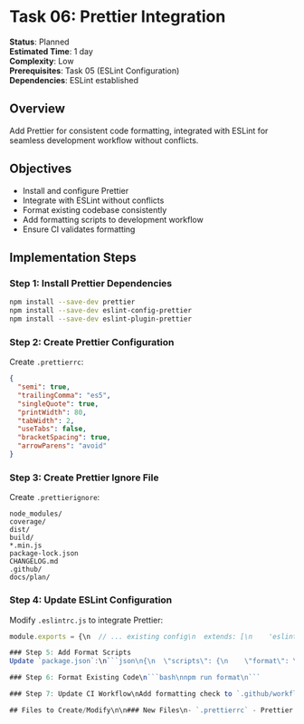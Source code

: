 # Task 06: Prettier Integration

**Status**: Planned  
**Estimated Time**: 1 day  
**Complexity**: Low  
**Prerequisites**: Task 05 (ESLint Configuration)  
**Dependencies**: ESLint established  

## Overview

Add Prettier for consistent code formatting, integrated with ESLint for seamless development workflow without conflicts.

## Objectives

- Install and configure Prettier
- Integrate with ESLint without conflicts
- Format existing codebase consistently
- Add formatting scripts to development workflow
- Ensure CI validates formatting

## Implementation Steps

### Step 1: Install Prettier Dependencies
```bash
npm install --save-dev prettier
npm install --save-dev eslint-config-prettier
npm install --save-dev eslint-plugin-prettier
```

### Step 2: Create Prettier Configuration
Create `.prettierrc`:
```json
{
  "semi": true,
  "trailingComma": "es5",
  "singleQuote": true,
  "printWidth": 80,
  "tabWidth": 2,
  "useTabs": false,
  "bracketSpacing": true,
  "arrowParens": "avoid"
}
```

### Step 3: Create Prettier Ignore File
Create `.prettierignore`:
```
node_modules/
coverage/
dist/
build/
*.min.js
package-lock.json
CHANGELOG.md
.github/
docs/plan/
```

### Step 4: Update ESLint Configuration
Modify `.eslintrc.js` to integrate Prettier:
```javascript
module.exports = {\n  // ... existing config\n  extends: [\n    'eslint:recommended',\n    'plugin:node/recommended',\n    'plugin:security/recommended',\n    'prettier' // Must be last to override other configs\n  ],\n  plugins: ['security', 'jest', 'prettier'],\n  rules: {\n    // ... existing rules\n    'prettier/prettier': 'error'\n  }\n};\n```

### Step 5: Add Format Scripts
Update `package.json`:\n```json\n{\n  \"scripts\": {\n    \"format\": \"prettier --write .\",\n    \"format:check\": \"prettier --check .\",\n    \"format:diff\": \"prettier --list-different .\"\n  }\n}\n```

### Step 6: Format Existing Code\n```bash\nnpm run format\n```

### Step 7: Update CI Workflow\nAdd formatting check to `.github/workflows/ci.yml`:\n```yaml\n- name: Check code formatting\n  run: npm run format:check\n```

## Files to Create/Modify\n\n### New Files\n- `.prettierrc` - Prettier configuration\n- `.prettierignore` - Files to ignore\n\n### Modified Files\n- `.eslintrc.js` - Add Prettier integration\n- `package.json` - Add format scripts\n- `.github/workflows/ci.yml` - Add formatting check\n\n## Expected Outcomes\n\n- Consistent code formatting across the project\n- No conflicts between ESLint and Prettier\n- Automated formatting available via npm scripts\n- CI ensures code is properly formatted\n\n## Acceptance Criteria\n\n- [ ] Prettier formats code consistently\n- [ ] No conflicts between ESLint and Prettier rules\n- [ ] `npm run format` command works correctly\n- [ ] `npm run format:check` validates formatting\n- [ ] Existing code formatted without breaking functionality\n- [ ] CI fails on formatting violations\n- [ ] Development workflow improved\n\n## Risk Assessment\n\n| Risk | Probability | Impact | Mitigation |\n|------|-------------|--------|-----------|\n| Large formatting changes | High | Low | Review changes carefully, test functionality |\n| ESLint rule conflicts | Medium | Medium | Use eslint-config-prettier to disable conflicts |\n| Breaking code during formatting | Low | High | Test thoroughly after formatting |\n| Team resistance to formatting | Low | Low | Document benefits and provide clear guidelines |\n\n## Prettier Configuration Rationale\n\n### Settings Chosen\n- `semi: true` - Explicit semicolons for clarity\n- `singleQuote: true` - Consistent with modern JS practices\n- `trailingComma: \"es5\"` - Cleaner git diffs\n- `printWidth: 80` - Readable line lengths\n- `tabWidth: 2` - Standard for JavaScript\n- `arrowParens: \"avoid\"` - Cleaner arrow functions\n\n### Files Ignored\n- Generated files (coverage, dist)\n- Package manager files (package-lock.json)\n- Documentation that shouldn't be reformatted\n- Third-party or template files\n\n## Integration Points\n\n### ESLint Integration\n- Use `eslint-config-prettier` to disable conflicting rules\n- Add `prettier/prettier` rule to catch formatting issues\n- Ensure Prettier config comes last in extends array\n\n### CI Integration\n- Run `prettier --check` before tests\n- Fail CI on formatting violations\n- Consider auto-formatting in future with commits\n\n## Definition of Done\n\n- All acceptance criteria met\n- Code formatting consistent across project\n- ESLint/Prettier integration working smoothly\n- CI validates formatting\n- Ready for security auditing (Task 07)\n\n## Notes\n\n- Run formatting after ESLint to ensure compatibility\n- Review all formatting changes before committing\n- Consider adding format-on-save to development setup\n- Document formatting standards for contributors\n- Keep Prettier config minimal and standard